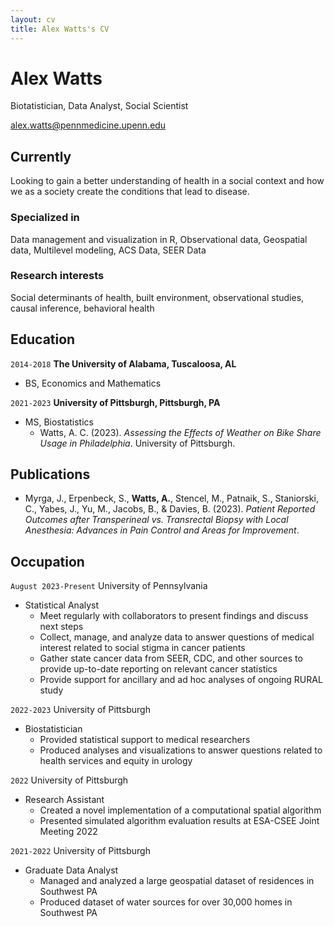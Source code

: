 ```yaml
---
layout: cv
title: Alex Watts's CV
---
```

# Alex Watts
Biotatistician, Data Analyst, Social Scientist

<div id="webaddress">
<a href="alex.watts@pennmedicine.upenn.edu">alex.watts@pennmedicine.upenn.edu</a>
</div>


## Currently

Looking to gain a better understanding of health in a social context and how we as a society create the conditions that lead to disease.

### Specialized in

Data management and visualization in R, Observational data, Geospatial data, Multilevel modeling, ACS Data, SEER Data


### Research interests

Social determinants of health, built environment, observational studies, causal inference, behavioral health


## Education

`2014-2018`
__The University of Alabama, Tuscaloosa, AL__

- BS, Economics and Mathematics

`2021-2023`
__University of Pittsburgh, Pittsburgh, PA__

- MS, Biostatistics
    - Watts, A. C. (2023). *Assessing the Effects of Weather on Bike Share Usage in Philadelphia*. University of Pittsburgh.
 


## Publications

- Myrga, J., Erpenbeck, S., __Watts, A.__, Stencel, M., Patnaik, S., Staniorski, C., Yabes, J., Yu, M., Jacobs, B., & Davies, B. (2023). *Patient Reported Outcomes after Transperineal vs. Transrectal Biopsy with Local Anesthesia: Advances in Pain Control and Areas for Improvement*.

<!-- A list is also available [online](http://scholar.google.co.uk/citations?user=LTOTl0YAAAAJ) -->



## Occupation

`August 2023-Present`
University of Pennsylvania

- Statistical Analyst
    - Meet regularly with collaborators to present findings and discuss next steps
    - Collect, manage, and analyze data to answer questions of medical interest related to social stigma in cancer patients
    - Gather state cancer data from SEER, CDC, and other sources to provide up-to-date reporting on relevant cancer statistics
    - Provide support for ancillary and ad hoc analyses of ongoing RURAL study


`2022-2023`
University of Pittsburgh

- Biostatistician
    - Provided statistical support to medical researchers
    - Produced analyses and visualizations to answer questions related to health services and equity in urology

`2022`
University of Pittsburgh

- Research Assistant
    - Created a novel implementation of a computational spatial algorithm
    - Presented simulated algorithm evaluation results at ESA-CSEE Joint Meeting 2022

`2021-2022`
University of Pittsburgh

- Graduate Data Analyst
    - Managed and analyzed a large geospatial dataset of residences in Southwest PA
    - Produced dataset of water sources for over 30,000 homes in Southwest PA


<!-- ### Footer

Last updated: December 2023 -->



